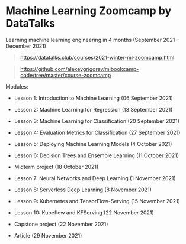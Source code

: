 # Machine Learning Zoomcamp by DataTalks
Learning machine learning engineering in 4 months (September 2021 – December 2021)
> https://datatalks.club/courses/2021-winter-ml-zoomcamp.html

> https://github.com/alexeygrigorev/mlbookcamp-code/tree/master/course-zoomcamp

Modules:
- Lesson 1: Introduction to Machine Learning (06 September 2021)

- Lesson 2: Machine Learning for Regression (13 September 2021)

- Lesson 3: Machine Learning for Classification (20 September 2021)

- Lesson 4: Evaluation Metrics for Classification (27 September 2021)

- Lesson 5: Deploying Machine Learning Models (4 October 2021)

- Lesson 6: Decision Trees and Ensemble Learning (11 October 2021)

- Midterm project (18 October 2021)

- Lesson 7: Neural Networks and Deep Learning (1 November 2021)

- Lesson 8: Serverless Deep Learning (8 November 2021)

- Lesson 9: Kubernetes and TensorFlow-Serving (15 November 2021)

- Lesson 10: Kubeflow and KFServing (22 November 2021)

- Capstone project (22 November 2021)

- Article (29 November 2021)


